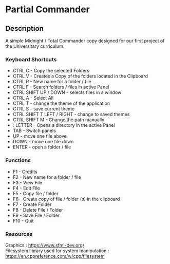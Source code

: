 # Partial Commander

## Description 
 A simple Midnight / Total Commander copy designed for our first project of the Universitary curriculum.

### Keyboard Shortcuts
  * CTRL C - Copy the selected Folders
  * CTRL V - Creates a Copy of the folders located in the Clipboard
  * CTRL R - New name for a folder / file
  * CTRL F - Search folders / files in active Panel
  * CTRL SHIFT UP / DOWN - selects files in a window
  * CTRL A - Select All
  * CTRL T - change the theme of the application
  * CTRL S - save current theme
  * CTRL SHIFT T LEFT / RIGHT - change to saved themes
  * CTRL SHIFT M - Change the path manually
  * : LETTER - Opens a directory in the active Panel
  * TAB - Switch panels
  * UP - move one file above
  * DOWN - move one file down
  * ENTER - open a folder / file

### Functions
  *  F1 - Credits
  *  F2 - New name for a folder / file
  *  F3 - View File
  *  F4 - Edit File
  *  F5 - Copy file / folder
  *  F6 - Create copy of file / folder (s) in the clipboard
  *  F7 - Create Folder
  *  F8 - Delete File / Folder
  *  F9 - Save File / Folder
  *  F10 - Quit

### Resources
Graphics : https://www.sfml-dev.org/ 
<br>
Filesystem library used for system manipulation : https://en.cppreference.com/w/cpp/filesystem
